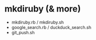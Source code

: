 # mkdiruby (& more)


<ul>
  <li>mkdiruby.rb / mkdiruby.sh</li>
  <li>google_search.rb / duckduck_search.sh</li>
  <li>git_push.sh</li>
</ul>
